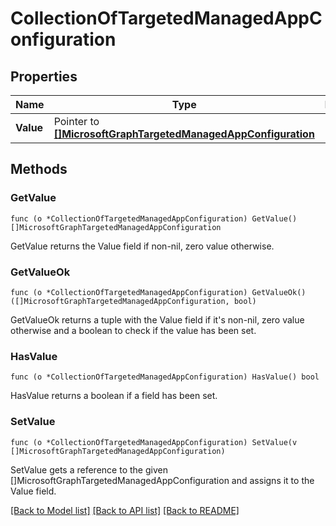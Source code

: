 # CollectionOfTargetedManagedAppConfiguration

## Properties

Name | Type | Description | Notes
------------ | ------------- | ------------- | -------------
**Value** | Pointer to [**[]MicrosoftGraphTargetedManagedAppConfiguration**](microsoft.graph.targetedManagedAppConfiguration.md) |  | [optional] 

## Methods

### GetValue

`func (o *CollectionOfTargetedManagedAppConfiguration) GetValue() []MicrosoftGraphTargetedManagedAppConfiguration`

GetValue returns the Value field if non-nil, zero value otherwise.

### GetValueOk

`func (o *CollectionOfTargetedManagedAppConfiguration) GetValueOk() ([]MicrosoftGraphTargetedManagedAppConfiguration, bool)`

GetValueOk returns a tuple with the Value field if it's non-nil, zero value otherwise
and a boolean to check if the value has been set.

### HasValue

`func (o *CollectionOfTargetedManagedAppConfiguration) HasValue() bool`

HasValue returns a boolean if a field has been set.

### SetValue

`func (o *CollectionOfTargetedManagedAppConfiguration) SetValue(v []MicrosoftGraphTargetedManagedAppConfiguration)`

SetValue gets a reference to the given []MicrosoftGraphTargetedManagedAppConfiguration and assigns it to the Value field.


[[Back to Model list]](../README.md#documentation-for-models) [[Back to API list]](../README.md#documentation-for-api-endpoints) [[Back to README]](../README.md)


